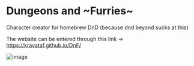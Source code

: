 # Dungeons and ~Furries~
Character creator for homebrew DnD (because dnd beyond sucks at this)

The website can be entered through this link -> https://kravataf.github.io/DnF/

![image](https://github.com/user-attachments/assets/f2ef0ab7-62ea-44e1-b512-4d53f9ada02b)
